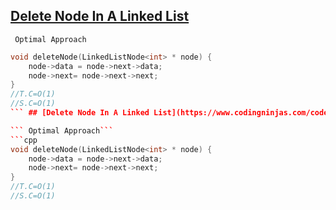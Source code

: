  ## [Delete Node In A Linked List](https://www.codingninjas.com/codestudio/problems/delete-node-in-a-linked-list_8230813?challengeSlug=striver-sde-challenge&leftPanelTab=1)

``` Optimal Approach```
```cpp
void deleteNode(LinkedListNode<int> * node) {
    node->data = node->next->data;
    node->next= node->next->next;
}
//T.C=O(1)
//S.C=O(1)
``` ## [Delete Node In A Linked List](https://www.codingninjas.com/codestudio/problems/delete-node-in-a-linked-list_8230813?challengeSlug=striver-sde-challenge&leftPanelTab=1)

``` Optimal Approach```
```cpp
void deleteNode(LinkedListNode<int> * node) {
    node->data = node->next->data;
    node->next= node->next->next;
}
//T.C=O(1)
//S.C=O(1)
```